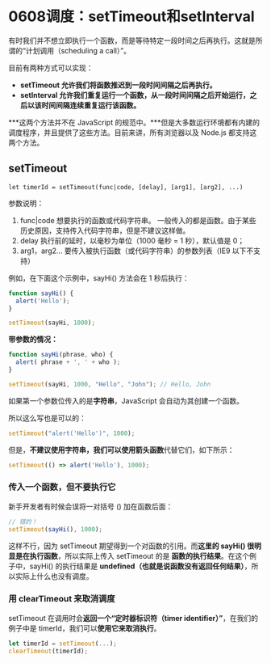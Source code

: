 # 0608调度：setTimeout和setInterval

有时我们并不想立即执行一个函数，而是等待特定一段时间之后再执行。这就是所谓的“计划调用（scheduling a call）”。

目前有两种方式可以实现：

* **setTimeout 允许我们将函数推迟到一段时间间隔之后再执行。**
* **setInterval 允许我们重复运行一个函数，从一段时间间隔之后开始运行，之后以该时间间隔连续重复运行该函数。**

***这两个方法并不在 JavaScript 的规范中。***但是大多数运行环境都有内建的调度程序，并且提供了这些方法。目前来讲，所有浏览器以及 Node.js 都支持这两个方法。

## setTimeout

```
let timerId = setTimeout(func|code, [delay], [arg1], [arg2], ...)
```

参数说明：

1. func|code
想要执行的函数或代码字符串。 一般传入的都是函数。由于某些历史原因，支持传入代码字符串，但是不建议这样做。
2. delay
执行前的延时，以毫秒为单位（1000 毫秒 = 1 秒），默认值是 0；
3. arg1，arg2…
要传入被执行函数（或代码字符串）的参数列表（IE9 以下不支持）

例如，在下面这个示例中，sayHi() 方法会在 1 秒后执行：
```js
function sayHi() {
  alert('Hello');
}

setTimeout(sayHi, 1000);
```

**带参数的情况：**
```js
function sayHi(phrase, who) {
  alert( phrase + ', ' + who );
}

setTimeout(sayHi, 1000, "Hello", "John"); // Hello, John
```

如果第一个参数位传入的是**字符串**，JavaScript 会自动为其创建一个函数。

所以这么写也是可以的：
```js
setTimeout("alert('Hello')", 1000);
```

但是，**不建议使用字符串，我们可以使用箭头函数**代替它们，如下所示：
```js
setTimeout(() => alert('Hello'), 1000);
```
### 传入一个函数，但不要执行它
新手开发者有时候会误将一对括号 () 加在函数后面：
```js
// 错的！
setTimeout(sayHi(), 1000);
```
这样不行，因为 setTimeout 期望得到一个对函数的引用。而**这里的 sayHi() 很明显是在执行函数**，所以实际上传入 setTimeout 的是 **函数的执行结果**。在这个例子中，sayHi() 的执行结果是 **undefined（也就是说函数没有返回任何结果）**，所以实际上什么也没有调度。

### 用 clearTimeout 来取消调度
setTimeout 在调用时会**返回一个“定时器标识符（timer identifier）”**，在我们的例子中是 timerId，我们可以**使用它来取消执行**。

```js
let timerId = setTimeout(...);
clearTimeout(timerId);
```
